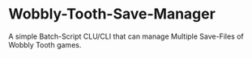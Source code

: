 # Wobbly-Tooth-Save-Manager
A simple Batch-Script CLU/CLI that can manage Multiple Save-Files of Wobbly Tooth games.
